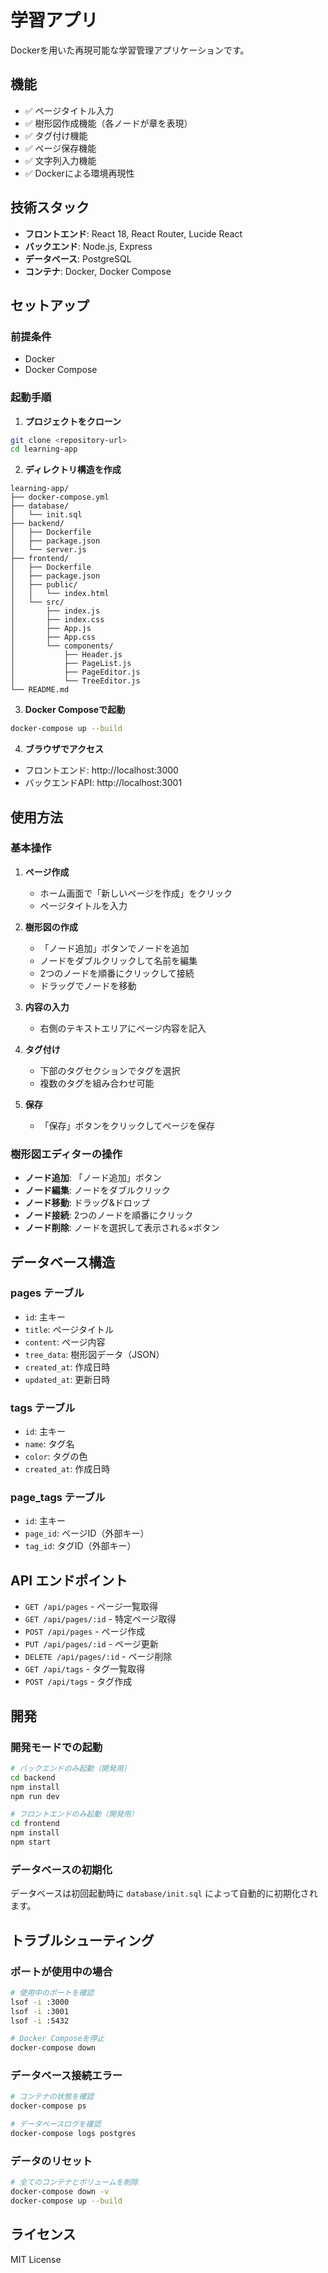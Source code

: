 # 学習アプリ

Dockerを用いた再現可能な学習管理アプリケーションです。

## 機能

- ✅ ページタイトル入力
- ✅ 樹形図作成機能（各ノードが章を表現）
- ✅ タグ付け機能
- ✅ ページ保存機能
- ✅ 文字列入力機能
- ✅ Dockerによる環境再現性

## 技術スタック

- **フロントエンド**: React 18, React Router, Lucide React
- **バックエンド**: Node.js, Express
- **データベース**: PostgreSQL
- **コンテナ**: Docker, Docker Compose

## セットアップ

### 前提条件
- Docker
- Docker Compose

### 起動手順

1. **プロジェクトをクローン**
```bash
git clone <repository-url>
cd learning-app
```

2. **ディレクトリ構造を作成**
```
learning-app/
├── docker-compose.yml
├── database/
│   └── init.sql
├── backend/
│   ├── Dockerfile
│   ├── package.json
│   └── server.js
├── frontend/
│   ├── Dockerfile
│   ├── package.json
│   ├── public/
│   │   └── index.html
│   └── src/
│       ├── index.js
│       ├── index.css
│       ├── App.js
│       ├── App.css
│       └── components/
│           ├── Header.js
│           ├── PageList.js
│           ├── PageEditor.js
│           └── TreeEditor.js
└── README.md
```

3. **Docker Composeで起動**
```bash
docker-compose up --build
```

4. **ブラウザでアクセス**
- フロントエンド: http://localhost:3000
- バックエンドAPI: http://localhost:3001

## 使用方法

### 基本操作

1. **ページ作成**
   - ホーム画面で「新しいページを作成」をクリック
   - ページタイトルを入力

2. **樹形図の作成**
   - 「ノード追加」ボタンでノードを追加
   - ノードをダブルクリックして名前を編集
   - 2つのノードを順番にクリックして接続
   - ドラッグでノードを移動

3. **内容の入力**
   - 右側のテキストエリアにページ内容を記入

4. **タグ付け**
   - 下部のタグセクションでタグを選択
   - 複数のタグを組み合わせ可能

5. **保存**
   - 「保存」ボタンをクリックしてページを保存

### 樹形図エディターの操作

- **ノード追加**: 「ノード追加」ボタン
- **ノード編集**: ノードをダブルクリック
- **ノード移動**: ドラッグ&ドロップ
- **ノード接続**: 2つのノードを順番にクリック
- **ノード削除**: ノードを選択して表示される×ボタン

## データベース構造

### pages テーブル
- `id`: 主キー
- `title`: ページタイトル
- `content`: ページ内容
- `tree_data`: 樹形図データ（JSON）
- `created_at`: 作成日時
- `updated_at`: 更新日時

### tags テーブル
- `id`: 主キー
- `name`: タグ名
- `color`: タグの色
- `created_at`: 作成日時

### page_tags テーブル
- `id`: 主キー
- `page_id`: ページID（外部キー）
- `tag_id`: タグID（外部キー）

## API エンドポイント

- `GET /api/pages` - ページ一覧取得
- `GET /api/pages/:id` - 特定ページ取得
- `POST /api/pages` - ページ作成
- `PUT /api/pages/:id` - ページ更新
- `DELETE /api/pages/:id` - ページ削除
- `GET /api/tags` - タグ一覧取得
- `POST /api/tags` - タグ作成

## 開発

### 開発モードでの起動
```bash
# バックエンドのみ起動（開発用）
cd backend
npm install
npm run dev

# フロントエンドのみ起動（開発用）
cd frontend
npm install
npm start
```

### データベースの初期化
データベースは初回起動時に `database/init.sql` によって自動的に初期化されます。

## トラブルシューティング

### ポートが使用中の場合
```bash
# 使用中のポートを確認
lsof -i :3000
lsof -i :3001
lsof -i :5432

# Docker Composeを停止
docker-compose down
```

### データベース接続エラー
```bash
# コンテナの状態を確認
docker-compose ps

# データベースログを確認
docker-compose logs postgres
```

### データのリセット
```bash
# 全てのコンテナとボリュームを削除
docker-compose down -v
docker-compose up --build
```

## ライセンス

MIT License
